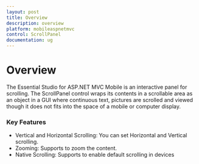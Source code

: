 ```yaml
---
layout: post
title: Overview
description: overview
platform: mobileaspnetmvc
control: ScrollPanel
documentation: ug
---
```


# Overview

The Essential Studio for ASP.NET MVC Mobile is an interactive panel for scrolling. The ScrollPanel control wraps its contents in a scrollable area as an object in a GUI where continuous text, pictures are scrolled and viewed though it does not fits into the space of a mobile or computer display.

### Key Features

* Vertical and Horizontal Scrolling: You can set Horizontal and Vertical scrolling.
* Zooming: Supports to zoom the content.
* Native Scrolling: Supports to enable default scrolling in devices



